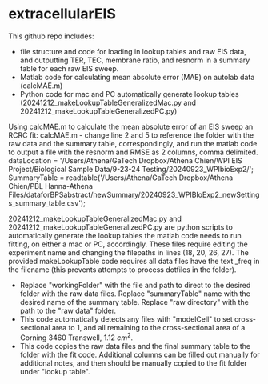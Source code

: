 # extracellularEIS

This github repo includes:
- file structure and code for loading in lookup tables and raw EIS data, and outputting TER, TEC, membrane ratio, and resnorm in a summary table for each raw EIS sweep.
- Matlab code for calculating mean absolute error (MAE) on autolab data (calcMAE.m)
- Python code for mac and PC automatically generate lookup tables (20241212_makeLookupTableGeneralizedMac.py and 20241212_makeLookupTableGeneralizedPC.py)

Using calcMAE.m to calculate the mean absolute error of an EIS sweep an RCRC fit:
calcMAE.m - change line 2 and 5 to reference the folder with the raw data and the summary table, correspondingly, and run the matlab code to output a file with the resnorm and RMSE as 2 columns, comma delimited.
dataLocation = '/Users/Athena/GaTech Dropbox/Athena Chien/WPI EIS Project/Biological Sample Data/9-23-24 Testing/20240923_WPIbioExp2/';
SummaryTable = readtable('/Users/Athena/GaTech Dropbox/Athena Chien/PBL Hanna-Athena Files/dataforBPSabstract/newSummary/20240923_WPIBIoExp2_newSettings_summary_table.csv');

20241212_makeLookupTableGeneralizedMac.py and 20241212_makeLookupTableGeneralizedPC.py are python scripts to automatically generate the lookup tables the matlab code needs to run fitting, on either a mac or PC, accordingly.
These files require editing the experiment name and changing the filepaths in lines (18, 20, 26, 27).
The provided makeLookupTable code requires all data files have the text _freq in the filename (this prevents attempts to process dotfiles in the folder).
- Replace "workingFolder" with the file and path to direct to the desired folder with the raw data files. Replace "summaryTable" name with the desired name of the summary table. Replace "raw directory" with the path to the "raw data" folder.
- This code automatically detects any files with "modelCell" to set cross-sectional area to 1, and all remaining to the cross-sectional area of a Corning 3460 Transwell, 1.12 $cm^{2}$.
- This code copies the raw data files and the final summary table to the folder with the fit code. Additional columns can be filled out manually for additional notes, and then should be manually copied to the fit folder under "lookup table".
